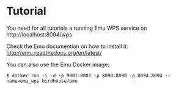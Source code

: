 Tutorial
========

You need for all tutorials a running Emu WPS service on http://localhost:8094/wps

Check the Emu documention on how to install it: http://emu.readthedocs.org/en/latest/

You can also use the Emu Docker image:

`$ docker run -i -d -p 9001:9001 -p 8090:8090 -p 8094:8094 --name=emu_wps birdhouse/emu`

